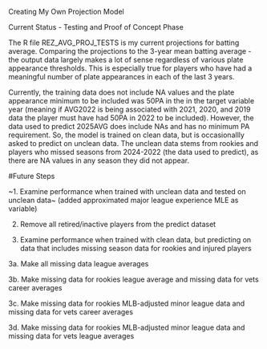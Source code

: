 Creating My Own Projection Model

Current Status - Testing and Proof of Concept Phase

The R file REZ_AVG_PROJ_TESTS is my current projections for batting average. Comparing the projections to the 3-year mean batting average - the output data largely makes a lot of sense regardless of various plate appearance thresholds. This is especially true for players who have had a meaningful number of plate appearances in each of the last 3 years. 

Currently, the training data does not include NA values and the plate appearance minimum to be included was 50PA in the in the target variable year (meaning if AVG2022 is being associated with 2021, 2020, and 2019 data the player must have had 50PA in 2022 to be included). However, the data used to predict 2025AVG does include NAs and has no minimum PA requirement. So, the model is trained on clean data, but is occasionallly asked to predict on unclean data. The unclean data stems from rookies and players who missed seasons from 2024-2022 (the data used to predict), as there are NA values in any season they did not appear. 


#Future Steps

~1. Examine performance when trained with unclean data and tested on unclean data~ (added approximated major league experience MLE as variable)

2. Remove all retired/inactive players from the predict dataset

4. Examine performance when trained with clean data, but predicting on data that includes missing season data for rookies and injured players

  3a. Make all missing data league averages

  3b. Make missing data for rookies league average and missing data for vets career averages
  
  3c. Make missing data for rookies MLB-adjusted minor league data and missing data for vets career averages
  
  3d. Make missing data for rookies MLB-adjusted minor league data and missing data for vets league averages
